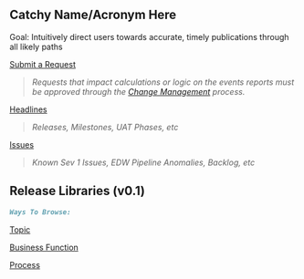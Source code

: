 ## Catchy Name/Acronym Here

Goal: Intuitively direct users towards accurate, timely publications through all likely paths

[Submit a Request](https://www.surveygizmo.com/s3/4826616/Analytics-Request-Form) 
>*Requests that impact calculations or logic on the events reports must be approved through the [Change Management](https://docs.google.com/spreadsheets/d/1Q7N4QXZPvvsqm7uBsielHVjLSAZQajVlcBHhnMpvumM/edit#gid=0) process.*

[Headlines](https://jbarretta.github.io/mockup/headlines.html)
>*Releases, Milestones, UAT Phases, etc*

[Issues](https://jbarretta.github.io/mockup/issues.html)
>*Known Sev 1 Issues, EDW Pipeline Anomalies, Backlog, etc*

## Release Libraries (v0.1)
```markdown
Ways To Browse:
```
[Topic](https://jbarretta.github.io/mockup/topicTop.html)

[Business Function](https://jbarretta.github.io/mockup/functionTop.html)

[Process](https://jbarretta.github.io/mockup/processTop.html)

